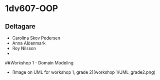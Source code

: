 # 1dv607-OOP

## Deltagare
* Carolina Skov Pedersen
* Anna Aldenmark
* Roy Nilsson
* 

##Workshop 1 - Domain Modeling
* [Image on UML for workshop 1, grade 2](workshop 1/UML_grade2.png)
